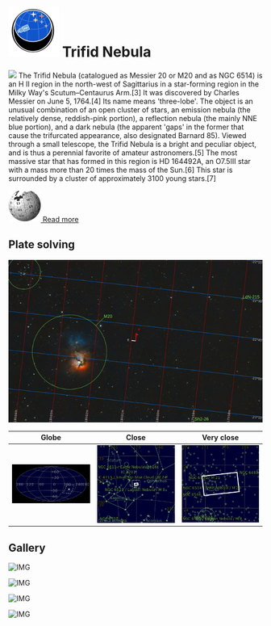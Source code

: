 # ![](..//Imaging//Common/pyl-tiny.png) Trifid Nebula
![](..//Imaging//JPEG/Trifid_Nebula+00+co.jpg)
The Trifid Nebula (catalogued as Messier 20 or M20 and as NGC 6514) is an H II region in the north-west of Sagittarius in a star-forming region in the Milky Way's Scutum–Centaurus Arm.[3] It was discovered by Charles Messier on June 5, 1764.[4] Its name means 'three-lobe'. The object is an unusual combination of an open cluster of stars, an emission nebula (the relatively dense, reddish-pink portion), a reflection nebula (the mainly NNE blue portion), and a dark nebula (the apparent 'gaps' in the former that cause the trifurcated appearance, also designated Barnard 85). Viewed through a small telescope, the Trifid Nebula is a bright and peculiar object, and is thus a perennial favorite of amateur astronomers.[5] The most massive star that has formed in this region is HD 164492A, an O7.5III star with a mass more than 20 times the mass of the Sun.[6] This star is surrounded by a cluster of approximately 3100 young stars.[7]



[![](..//Imaging//Common/Wikipedia.png) Read more](https://en.wikipedia.org/wiki/Trifid_Nebula)
## Plate solving 


![IMG](..//Imaging//HD/Trifid_Nebula_Annotated.jpg)


| Globe | Close | Very close |
| ----- | ----- | ----- |
|![IMG](..//Imaging//HD/Trifid_Nebula_Globe.jpg) |![IMG](..//Imaging//HD/Trifid_Nebula_Close.jpg) |![IMG](..//Imaging//HD/Trifid_Nebula_Closer.jpg) |

## Gallery
![IMG](..//Imaging//JPEG/Trifid_Nebula+00+co.jpg) 

![IMG](..//Imaging//JPEG/Trifid_Nebula+01+co.jpg) 

![IMG](..//Imaging//JPEG/Trifid_Nebula+02+co.jpg) 

![IMG](..//Imaging//JPEG/Trifid_Nebula+00+bg.jpg)
